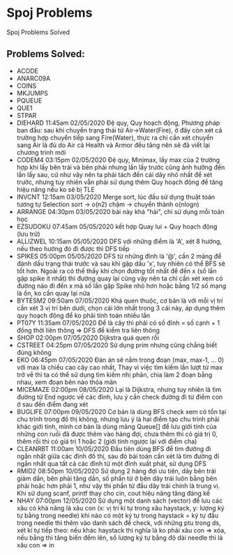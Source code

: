 # Spoj Problems

Spoj Problems Solved

## Problems Solved:

- ACODE
- ANARC09A
- COINS
- MKJUMPS
- PQUEUE
- QUE1
- STPAR
- DIEHARD 11:45am 02/05/2020 Đệ quy, Quy hoạch động, Phương pháp ban đầu: sau khi chuyển trạng thái từ Air->Water(Fire), ở đây còn xét cả trường hợp chuyển tiếp sang Fire(Water), thực ra chỉ cần xét chuyển sang Air là đủ do Air cả Health và Armor đều tăng nên sẽ đã viết lại chương trình mới
- CODEM4 03:15pm 02/05/2020 Đệ quy, Minimax, lấy max của 2 trường hợp khi lấy bên trái và bên phải nhưng lần lấy trước cũng ảnh hưởng đến lần lấy sau, cứ như vậy nên ta phải tách đến cái dãy nhỏ nhất để xét trước, nhưng tuy nhiên vẫn phải sử dụng thêm Quy hoạch động để tăng hiệu năng nếu ko sẽ bị TLE
- INVCNT 12:15am 03/05/2020 Merge sort, lúc đầu sử dụng thuật toán tương tự Selection sort -> o(n2) chậm -> chuyển thành o(nlogn)
- ARRANGE 04:30pm 03/05/2020 bài này khá "hài", chỉ sử dụng mỗi toán học
- EZSUDOKU 07:45am 05/05/2020 kết hợp Quay lui + Quy hoạch động (lưu trữ)
- ALLIZWEL 10:15am 05/05/2020 DFS với những điểm là 'A', xét 8 hướng, nếu theo hướng đó đi được thì DFS tiếp
- SPIKES 05:00pm 05/05/2020 DFS từ những đỉnh là '@', cần 2 mảng để đánh dấu trạng thái trước và sau khi gặp dấu 'x', tuy nhiên có thể BFS sẽ tốt hơn. Ngoài ra có thể thấy khi chọn đường tốt nhất để đến x (số lần gặp spike ít nhất) thì đường quay lại cũng vậy nên ta chỉ cần xét xem có đường nào đi đến x mà số lần gặp Spike nhỏ hơn hoặc bằng 1/2 số mạng là ổn, ko cần quay lại nữa
- BYTESM2 09:50am 07/05/2020 Khá quen thuộc, cơ bản là với mỗi vị trí cần xét 3 vị trí bên dưới, chọn cái lớn nhất trong 3 cái này, áp dụng thêm quy hoạch động để ko phải tính toán nhiều lần
- PT07Y 11:35am 07/05/2020 Để là cây thì phải có số đỉnh = số cạnh + 1 đồng thời liên thông => DFS để kiểm tra liên thông
- SHOP 02:00pm 07/05/2020 Dijkstra quá quen rồi
- CSTREET 04:25pm 07/05/2020 Sử dụng prim nhưng cũng chẳng biết đúng không
- EKO 06:45pm 07/05/2020 Đán án sẽ nằm trong đoạn (max, max-1, ... 0) với max là chiều cao cây cao nhất, Thay vì việc tìm kiếm lần lượt từ max trở về thì ta có thể sử dụng tìm kiếm nhị phân, chia làm 2 đoạn bằng nhau, xem đoạn bên nào thỏa mãn
- MICEMAZE 02:00pm 08/05/2020 Lại là Dijkstra, nhưng tuy nhiên là tìm đường từ End ngược về các đỉnh, lưu ý cần check đường đi từ điểm con ở sau đến điểm đang xét
- BUGLIFE 07:00pm 09/05/2020 Cơ bản là dùng BFS check xem có tồn tại chu trình trong đồ thị không, nhưng lưu ý là hai điểm tạo chu trình phải khác giới tính, mình cơ bản là dùng mảng Queue[] để lưu giới tính của những con ruồi đã được thêm vào hàng đợi, chưa thêm thì có giá trị 0, thêm rồi thì có giá trị 1 hoặc 2 (giới tính ngược lại với điểm cha)
- CLEANRBT 11:00am 10/05/2020 Đầu tiên dùng BFS để tìm đường đi ngắn nhất giữa các đỉnh đồ thị, sau đó bài toán cần xét là tìm đường đi ngắn nhất qua tất cả các đỉnh từ một đỉnh xuất phát, sử dụng DFS
- RMID2 08:50pm 10/05/2020 Sử dụng 2 hàng đợi ưu tiên, dãy bên trái giảm dần, bên phải tăng dần, số phần tử ở bên dãy trái luôn bằng bên phải hoặc hơn phải 1, như vậy thì phần tử đầu dãy trái chính là trung vị. Khi sử dụng scanf, printf thay cho cin, cout hiệu năng tăng đáng kể
- NHAY 07:00pm 12/05/2020 Sử dụng một danh sách (vector) để lưu các xâu có khả năng là xâu con (x: vị trí kí tự trong xâu haystack, y: lượng ký tự bằng trong needle) khi nào có một ký tự trong haystack = ký tự đầu trong needle thì thêm vào danh sách để check, với những ptu trong ds, xét kí tự tiếp theo: nếu khác haystack thì nghĩa là ko phải xâu con => xóa, nếu bằng thì tăng biến đếm lên, số lượng ký tự bằng độ dài needle thì là xâu con => in
